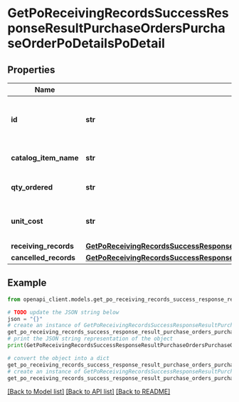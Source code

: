 # GetPoReceivingRecordsSuccessResponseResultPurchaseOrdersPurchaseOrderPoDetailsPoDetail


## Properties

Name | Type | Description | Notes
------------ | ------------- | ------------- | -------------
**id** | **str** | Unique identifier for the purchase order detail. | 
**catalog_item_name** | **str** | Name of the catalog item. | 
**qty_ordered** | **str** | Quantity of items ordered. | 
**unit_cost** | **str** | Cost per unit of the catalog item. | 
**receiving_records** | [**GetPoReceivingRecordsSuccessResponseResultPurchaseOrdersPurchaseOrderPoDetailsPoDetailReceivingRecords**](GetPoReceivingRecordsSuccessResponseResultPurchaseOrdersPurchaseOrderPoDetailsPoDetailReceivingRecords.md) |  | 
**cancelled_records** | [**GetPoReceivingRecordsSuccessResponseResultPurchaseOrdersPurchaseOrderPoDetailsPoDetailCancelledRecords**](GetPoReceivingRecordsSuccessResponseResultPurchaseOrdersPurchaseOrderPoDetailsPoDetailCancelledRecords.md) |  | 

## Example

```python
from openapi_client.models.get_po_receiving_records_success_response_result_purchase_orders_purchase_order_po_details_po_detail import GetPoReceivingRecordsSuccessResponseResultPurchaseOrdersPurchaseOrderPoDetailsPoDetail

# TODO update the JSON string below
json = "{}"
# create an instance of GetPoReceivingRecordsSuccessResponseResultPurchaseOrdersPurchaseOrderPoDetailsPoDetail from a JSON string
get_po_receiving_records_success_response_result_purchase_orders_purchase_order_po_details_po_detail_instance = GetPoReceivingRecordsSuccessResponseResultPurchaseOrdersPurchaseOrderPoDetailsPoDetail.from_json(json)
# print the JSON string representation of the object
print(GetPoReceivingRecordsSuccessResponseResultPurchaseOrdersPurchaseOrderPoDetailsPoDetail.to_json())

# convert the object into a dict
get_po_receiving_records_success_response_result_purchase_orders_purchase_order_po_details_po_detail_dict = get_po_receiving_records_success_response_result_purchase_orders_purchase_order_po_details_po_detail_instance.to_dict()
# create an instance of GetPoReceivingRecordsSuccessResponseResultPurchaseOrdersPurchaseOrderPoDetailsPoDetail from a dict
get_po_receiving_records_success_response_result_purchase_orders_purchase_order_po_details_po_detail_from_dict = GetPoReceivingRecordsSuccessResponseResultPurchaseOrdersPurchaseOrderPoDetailsPoDetail.from_dict(get_po_receiving_records_success_response_result_purchase_orders_purchase_order_po_details_po_detail_dict)
```
[[Back to Model list]](../README.md#documentation-for-models) [[Back to API list]](../README.md#documentation-for-api-endpoints) [[Back to README]](../README.md)


